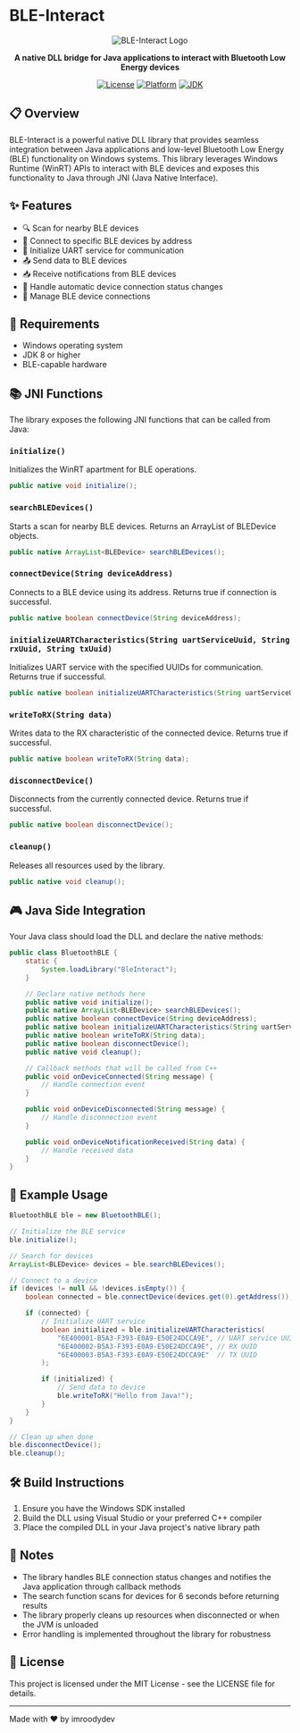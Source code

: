 # BLE-Interact

<div align="center">

![BLE-Interact Logo](https://img.shields.io/badge/BLE-Interact-blue?style=for-the-badge&logo=bluetooth)

**A native DLL bridge for Java applications to interact with Bluetooth Low Energy devices**

[![License](https://img.shields.io/badge/License-MIT-green.svg)](LICENSE)
[![Platform](https://img.shields.io/badge/Platform-Windows-blue.svg)]()
[![JDK](https://img.shields.io/badge/JDK-8+-yellow.svg)]()

</div>

## 📋 Overview

BLE-Interact is a powerful native DLL library that provides seamless integration between Java applications and low-level Bluetooth Low Energy (BLE) functionality on Windows systems. This library leverages Windows Runtime (WinRT) APIs to interact with BLE devices and exposes this functionality to Java through JNI (Java Native Interface).

## ✨ Features

- 🔍 Scan for nearby BLE devices
- 🔌 Connect to specific BLE devices by address
- 🚀 Initialize UART service for communication
- 📤 Send data to BLE devices
- 📥 Receive notifications from BLE devices
- 🔄 Handle automatic device connection status changes
- 🛑 Manage BLE device connections

## 🔧 Requirements

- Windows operating system
- JDK 8 or higher
- BLE-capable hardware

## 📚 JNI Functions

The library exposes the following JNI functions that can be called from Java:

### `initialize()`

Initializes the WinRT apartment for BLE operations.

```java
public native void initialize();
```

### `searchBLEDevices()`

Starts a scan for nearby BLE devices. Returns an ArrayList of BLEDevice objects.

```java
public native ArrayList<BLEDevice> searchBLEDevices();
```

### `connectDevice(String deviceAddress)`

Connects to a BLE device using its address. Returns true if connection is successful.

```java
public native boolean connectDevice(String deviceAddress);
```

### `initializeUARTCharacteristics(String uartServiceUuid, String rxUuid, String txUuid)`

Initializes UART service with the specified UUIDs for communication. Returns true if successful.

```java
public native boolean initializeUARTCharacteristics(String uartServiceUuid, String rxUuid, String txUuid);
```

### `writeToRX(String data)`

Writes data to the RX characteristic of the connected device. Returns true if successful.

```java
public native boolean writeToRX(String data);
```

### `disconnectDevice()`

Disconnects from the currently connected device. Returns true if successful.

```java
public native boolean disconnectDevice();
```

### `cleanup()`

Releases all resources used by the library.

```java
public native void cleanup();
```

## 🎮 Java Side Integration

Your Java class should load the DLL and declare the native methods:

```java
public class BluetoothBLE {
    static {
        System.loadLibrary("BleInteract");
    }

    // Declare native methods here
    public native void initialize();
    public native ArrayList<BLEDevice> searchBLEDevices();
    public native boolean connectDevice(String deviceAddress);
    public native boolean initializeUARTCharacteristics(String uartServiceUuid, String rxUuid, String txUuid);
    public native boolean writeToRX(String data);
    public native boolean disconnectDevice();
    public native void cleanup();

    // Callback methods that will be called from C++
    public void onDeviceConnected(String message) {
        // Handle connection event
    }

    public void onDeviceDisconnected(String message) {
        // Handle disconnection event
    }

    public void onDeviceNotificationReceived(String data) {
        // Handle received data
    }
}
```

## 🚀 Example Usage

```java
BluetoothBLE ble = new BluetoothBLE();

// Initialize the BLE service
ble.initialize();

// Search for devices
ArrayList<BLEDevice> devices = ble.searchBLEDevices();

// Connect to a device
if (devices != null && !devices.isEmpty()) {
    boolean connected = ble.connectDevice(devices.get(0).getAddress());

    if (connected) {
        // Initialize UART service
        boolean initialized = ble.initializeUARTCharacteristics(
            "6E400001-B5A3-F393-E0A9-E50E24DCCA9E", // UART service UUID
            "6E400002-B5A3-F393-E0A9-E50E24DCCA9E", // RX UUID
            "6E400003-B5A3-F393-E0A9-E50E24DCCA9E"  // TX UUID
        );

        if (initialized) {
            // Send data to device
            ble.writeToRX("Hello from Java!");
        }
    }
}

// Clean up when done
ble.disconnectDevice();
ble.cleanup();
```

## 🛠️ Build Instructions

1. Ensure you have the Windows SDK installed
2. Build the DLL using Visual Studio or your preferred C++ compiler
3. Place the compiled DLL in your Java project's native library path

## 📝 Notes

- The library handles BLE connection status changes and notifies the Java application through callback methods
- The search function scans for devices for 6 seconds before returning results
- The library properly cleans up resources when disconnected or when the JVM is unloaded
- Error handling is implemented throughout the library for robustness

## 📄 License

This project is licensed under the MIT License - see the LICENSE file for details.

---

Made with ❤️ by imroodydev
